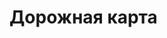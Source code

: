 # Дорожная карта

<link href="{{assets_root}}/css/jquery.roadmap.css" rel="stylesheet">
<link href="https://fonts.googleapis.com/icon?family=Material+Icons" rel="stylesheet" type="text/css" />

<script src="https://code.jquery.com/jquery-3.3.1.slim.min.js" integrity="sha384-q8i/X+965DzO0rT7abK41JStQIAqVgRVzpbzo5smXKp4YfRvH+8abtTE1Pi6jizo" crossorigin="anonymous"></script>
<script src="{{assets_root}}/javascript/jquery.roadmap.js" type="text/javascript"></script>

<div id="my-timeline"></div>

<script type="text/javascript">
    $(document).ready(function(){

        var events = [
            {
                date: 'Q3 - 2022',
                content: 'Ace Network Docs Detalization'
            },
            {
                date: 'Q3 - 2022',
                content: 'Base Network Launch'
            },
            {
                date: 'Q3 - 2022',
                content: 'Wallet and Blockchain Tools<small>Wallet beta release, blockchain explorer</small>'
            },
            {
                date: 'Q4 - 2023',
                content: 'Prediction Market<small>Decentralized betting platform</small>'
            },
            {
                date: 'Q4 - 2023',
                content: 'Ace Meta Search<small>Beta release of Ace Meta Search</small>'
            },
            {
                date: 'Q4 - 2023',
                content: 'NFT Experience in Ace Network'
            },
            {
                date: 'Q4 - 2023',
                content: 'Decentralized Exchange (DEX)'
            },
            {
                date: 'Q4 - 2023',
                content: 'Ace Stream Live TV<small>for desktop and smartphones</small>'
            },
            {
                date: 'Q1 - 2023',
                content: 'Ace Media Hub'
            },

            {
                date: 'Q2 - 2023',
                content: 'Ace Network Level 1 Launch'
            },
            {
                date: 'Q2 - 2023',
                content: 'Ace Stream Engine SDK Release'
            },
            {
                date: 'Q2 - 2023',
                content: 'Ace Surf Release'
            },
            {
                date: 'Q2 - 2023',
                content: 'Ace ID Release<small>Decentralized Identity</small>'
            },
            {
                date: 'Q3 - 2023',
                content: 'Ace Network Levels 2 and 3 Launch'
            },
            {
                date: 'Q3 - 2023',
                content: 'Decentralized Content Moderation'
            },
        ];

        $('#my-timeline').roadmap(events, {
            orientation: 'vertical',
            eventsPerSlide: 99,
            slide: 1,
            prevArrow: '<i class="material-icons">keyboard_arrow_left</i>',
            nextArrow: '<i class="material-icons">keyboard_arrow_right</i>'
        });
    });
</script>